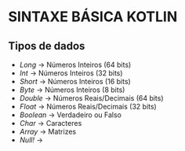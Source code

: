 # SINTAXE BÁSICA KOTLIN

## Tipos de dados
- *Long* -> Números Inteiros (64 bits)
- *Int* -> Números Inteiros (32 bits)
- *Short* -> Números Inteiros (16 bits)
- *Byte* -> Números Inteiros (8 bits)
- *Double* -> Números Reais/Decimais (64 bits)
- *Float* -> Números Reais/Decimais (32 bits)
- *Boolean* -> Verdadeiro ou Falso
- *Char* -> Caracteres
- *Array* -> Matrizes
- *Null!* ->

